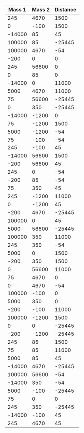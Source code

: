 | Mass 1   | Mass 2   | Distance |
|--------- |--------- |----------|
| 245      | 4670     | 1500     |
| 0        | -100     | 1500     |
| -14000   | 85       | 45       |
| 100000   | 85       | -25445   |
| 100000   | 4670     | -54      |
| -200     | 0        | 0        |
| 245      | 56600    | 0        |
| 0        | 85       | 0        |
| -14000   | 0        | 11000    |
| 5000     | 4670     | 11000    |
| 75       | 56600    | -25445   |
| 0        | 350      | -25445   |
| -14000   | -1200    | 0        |
| 75       | -1200    | 1500     |
| 5000     | -1200    | -54      |
| 75       | -100     | -54      |
| 245      | -100     | 45       |
| -14000   | 56600    | 1500     |
| -200     | 56600    | 45       |
| 245      | 0        | -54      |
| -200     | 85       | -54      |
| 75       | 350      | 45       |
| 245      | -1200    | 11000    |
| 0        | -1200    | 45       |
| -200     | 4670     | -25445   |
| 100000   | 0        | 45       |
| 5000     | 56600    | -25445   |
| 100000   | 350      | 11000    |
| 245      | 350      | -54      |
| 5000     | 0        | 1500     |
| -200     | 350      | 1500     |
| 0        | 56600    | 11000    |
| 75       | 4670     | 0        |
| 0        | 4670     | -54      |
| 100000   | -100     | 0        |
| 5000     | 350      | 0        |
| -200     | -100     | 11000    |
| 100000   | -1200    | 1500     |
| 0        | 0        | -25445   |
| -200     | -1200    | -25445   |
| 245      | 85       | 1500     |
| 75       | 85       | 11000    |
| 5000     | 85       | 45       |
| -14000   | 4670     | -25445   |
| 100000   | 56600    | -54      |
| -14000   | 350      | -54      |
| 5000     | -100     | -25445   |
| 75       | 0        | 0        |
| 245      | 350      | -25445   |
| -14000   | -100     | 45       |
| 245      | 4670     | 45       |
